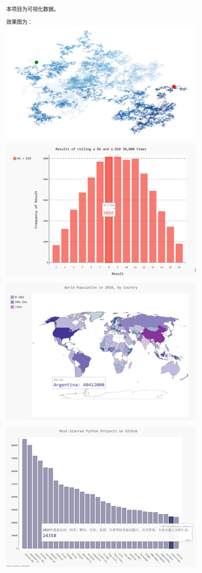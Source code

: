 本项目为可视化数据。

效果图为：
![image](https://github.com/JackKoLing/python_study_notes/blob/master/project2_data_visualization/res_images/1.png)

![image](https://github.com/JackKoLing/python_study_notes/blob/master/project2_data_visualization/res_images/2.png)

![image](https://github.com/JackKoLing/python_study_notes/blob/master/project2_data_visualization/res_images/3.png)

![image](https://github.com/JackKoLing/python_study_notes/blob/master/project2_data_visualization/res_images/4.png)
